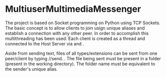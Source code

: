 # MultiuserMultimediaMessenger
The project is based on Socket programming on Python using TCP Sockets. The basic concept is to  allow clients to join usign unique aliases and establish a connection with any other peer. In order to accomplish this multithreading has been used. Each client is created as a thread and connected to the Host Server via <HOST> and <PORT>.

Aside from sending text, files of all types/extensions can be sent from one peer/client by typing //send<filename>.<ext> . The file being sent must be present in a folder (present in the working directory). The folder name must be equivalent to the sender's unique alias.
